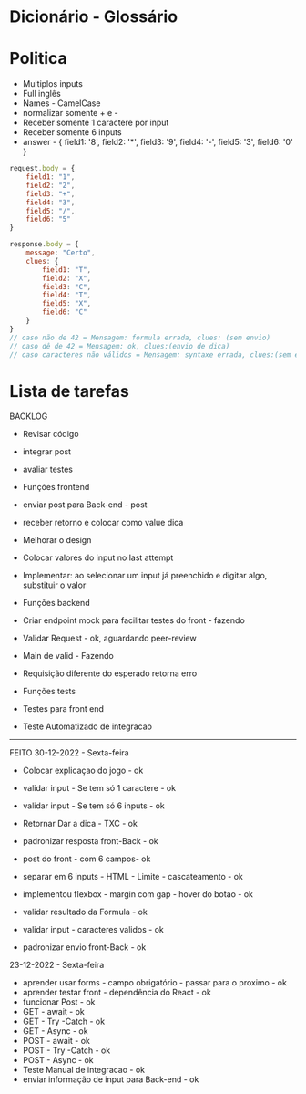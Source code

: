# Dicionário - Glossário


# Politica

- Multiplos inputs
- Full inglês
- Names - CamelCase
- normalizar somente + e -
- Receber somente 1 caractere por input
- Receber somente 6 inputs
- answer -     { field1: '8', field2: '*', field3: '9', field4: '-', field5: '3', field6: '0' }

```js
request.body = {
	field1: "1",
	field2: "2",
	field3: "+",
	field4: "3",
	field5: "/",
	field6: "5"
}

response.body = {
	message: "Certo",
	clues: {
		field1: "T",
		field2: "X",
		field3: "C",
		field4: "T",
		field5: "X",
		field6: "C"
	}
}
// caso não de 42 = Mensagem: formula errada, clues: (sem envio)
// caso dê de 42 = Mensagem: ok, clues:(envio de dica)
// caso caracteres não válidos = Mensagem: syntaxe errada, clues:(sem envio)
```
# Lista de tarefas
BACKLOG

- Revisar código
- integrar post
- avaliar testes

- Funções frontend
- enviar post para Back-end - post
- receber retorno e colocar como value dica
- Melhorar o design
- Colocar valores do input no last attempt
- Implementar: ao selecionar um input já preenchido e digitar algo, substituir o valor

- Funções backend
- Criar endpoint mock para facilitar testes do front - fazendo
- Validar Request - ok, aguardando peer-review
- Main de valid - Fazendo
- Requisição diferente do esperado retorna erro

- Funções tests
- Testes para front end
- Teste Automatizado de integracao



---------------------------------------
FEITO
30-12-2022 - Sexta-feira

- Colocar explicaçao do jogo  - ok
- validar input - Se tem só 1 caractere - ok
- validar input - Se tem só 6 inputs - ok
- Retornar Dar a dica - TXC - ok

- padronizar resposta front-Back - ok
- post do front - com 6 campos- ok
- separar em 6 inputs - HTML - Limite - cascateamento - ok
- implementou flexbox - margin com gap - hover do botao - ok
- validar resultado da Formula - ok
- validar input - caracteres validos  - ok
- padronizar envio front-Back  - ok


23-12-2022 - Sexta-feira

- aprender usar forms - campo obrigatório - passar para o proximo - ok
- aprender testar front - dependência do React - ok
- funcionar Post - ok
- GET - await - ok
- GET - Try -Catch - ok
- GET - Async - ok
- POST - await - ok
- POST - Try -Catch - ok
- POST - Async - ok
- Teste Manual de integracao - ok
- enviar informação de input para Back-end - ok


